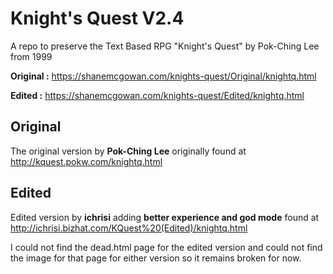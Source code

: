 # Knight's Quest V2.4
A repo to preserve the Text Based RPG "Knight's Quest" by Pok-Ching Lee from 1999
 
**Original :**
https://shanemcgowan.com/knights-quest/Original/knightq.html

**Edited :**
https://shanemcgowan.com/knights-quest/Edited/knightq.html


## __Original__
The original version by **Pok-Ching Lee** originally found at http://kquest.pokw.com/knightq.html

## __Edited__
Edited version by **ichrisi** adding **better experience and god mode** found at http://ichrisi.bizhat.com/KQuest%20(Edited)/knightq.html

I could not find the dead.html page for the edited version and could not find the image for that page for either version so it remains broken for now.

